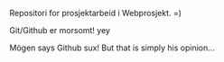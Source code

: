 Repositori for prosjektarbeid i Webprosjekt. =)

Git/Github er morsomt! yey

Mögen says Github sux! But that is simply his opinion...
